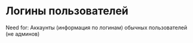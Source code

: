
# Логины пользователей

Need for: Аккаунты (информация по логинам) обычных пользователей (не админов)

